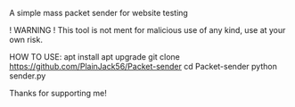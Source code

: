A simple mass packet sender for website testing

! WARNING !
This tool is not ment for malicious use of any kind, use at your own risk.


HOW TO USE:
apt install
apt upgrade
git clone https://github.com/PlainJack56/Packet-sender
cd Packet-sender
python sender.py


Thanks for supporting me!
